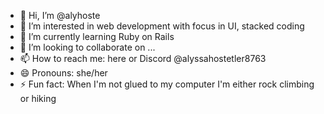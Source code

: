 - 👋 Hi, I’m @alyhoste
- 👀 I’m interested in web development with focus in UI, stacked coding
- 🌱 I’m currently learning Ruby on Rails
- 💞️ I’m looking to collaborate on ...
- 📫 How to reach me: here or Discord @alyssahostetler8763
- 😄 Pronouns: she/her
- ⚡ Fun fact: When I'm not glued to my computer I'm either rock climbing or hiking

<!---
alyhoste/alyhoste is a ✨ special ✨ repository because its `README.md` (this file) appears on your GitHub profile.
You can click the Preview link to take a look at your changes.
--->
